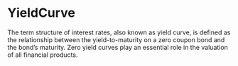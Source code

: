 # YieldCurve
The term structure of interest rates, also known as yield curve, is defined as the relationship between the yield-to-maturity on a zero coupon bond and the bond’s maturity. Zero yield curves play an essential role in the valuation of all financial products. 
